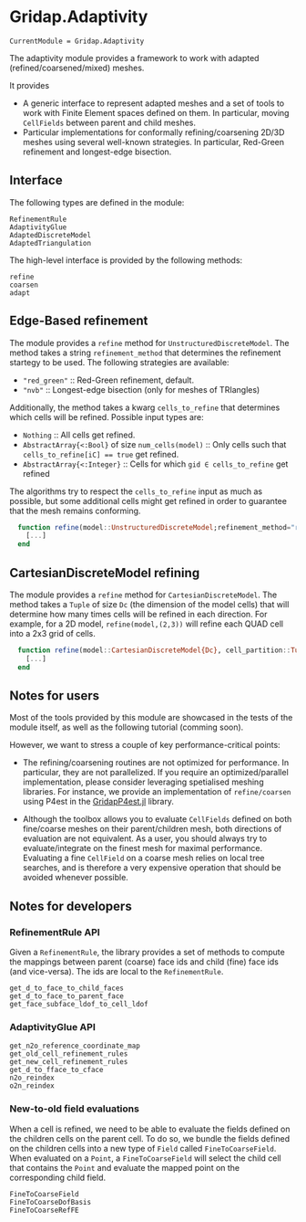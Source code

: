 # Gridap.Adaptivity

```@meta
CurrentModule = Gridap.Adaptivity
```

The adaptivity module provides a framework to work with adapted (refined/coarsened/mixed) meshes.

It provides

- A generic interface to represent adapted meshes and a set of tools to work with Finite Element spaces defined on them. In particular, moving `CellFields` between parent and child meshes.
- Particular implementations for conformally refining/coarsening 2D/3D meshes using several well-known strategies. In particular, Red-Green refinement and longest-edge bisection.

## Interface

The following types are defined in the module:

```@docs
RefinementRule
AdaptivityGlue
AdaptedDiscreteModel
AdaptedTriangulation
```

The high-level interface is provided by the following methods:

```@docs
refine
coarsen
adapt
```

## Edge-Based refinement

The module provides a `refine` method for `UnstructuredDiscreteModel`. The method takes a string `refinement_method`
that determines the refinement startegy to be used. The following strategies are available:

- `"red_green"` :: Red-Green refinement, default.
- `"nvb"` :: Longest-edge bisection (only for meshes of TRIangles)

Additionally, the method takes a kwarg `cells_to_refine` that determines which cells will be refined.
Possible input types are:

- `Nothing` :: All cells get refined.
- `AbstractArray{<:Bool}` of size `num_cells(model)` :: Only cells such that `cells_to_refine[iC] == true` get refined.
- `AbstractArray{<:Integer}` :: Cells for which `gid ∈ cells_to_refine` get refined

The algorithms try to respect the `cells_to_refine` input as much as possible, but some additional cells
might get refined in order to guarantee that the mesh remains conforming.

```julia
  function refine(model::UnstructuredDiscreteModel;refinement_method="red_green",kwargs...)
    [...]
  end
```

## CartesianDiscreteModel refining

The module provides a `refine` method for `CartesianDiscreteModel`. The method takes a `Tuple` of size `Dc`
(the dimension of the model cells) that will determine how many times cells will be refined in
each direction. For example, for a 2D model, `refine(model,(2,3))` will refine each QUAD cell into
a 2x3 grid of cells.

```julia
  function refine(model::CartesianDiscreteModel{Dc}, cell_partition::Tuple) where Dc
    [...]
  end
```

## Notes for users

Most of the tools provided by this module are showcased in the tests of the module itself, as well as the following tutorial (comming soon).

However, we want to stress a couple of key performance-critical points:

- The refining/coarsening routines are not optimized for performance. In particular, they are not parallelized.
  If you require an optimized/parallel implementation, please consider leveraging spetialised meshing libraries. For instance, we provide an implementation of `refine/coarsen` using P4est in the [GridapP4est.jl](https://github.com/gridap/GridapP4est.jl) library.

- Although the toolbox allows you to evaluate `CellFields` defined on both fine/coarse meshes on their parent/children mesh, both directions of evaluation are not equivalent. As a user, you should always try to evaluate/integrate on the finest mesh for maximal performance. Evaluating a fine `CellField` on a coarse mesh relies on local tree searches, and is therefore a very expensive operation that should be avoided whenever possible.

## Notes for developers

### RefinementRule API

Given a `RefinementRule`, the library provides a set of methods to compute the mappings between parent (coarse) face ids and child (fine) face ids (and vice-versa). The ids are local to the `RefinementRule`.

```@docs
get_d_to_face_to_child_faces
get_d_to_face_to_parent_face
get_face_subface_ldof_to_cell_ldof
```

### AdaptivityGlue API

```@docs
get_n2o_reference_coordinate_map
get_old_cell_refinement_rules
get_new_cell_refinement_rules
get_d_to_fface_to_cface
n2o_reindex
o2n_reindex
```

### New-to-old field evaluations

When a cell is refined, we need to be able to evaluate the fields defined on the children cells on the parent cell. To do so, we bundle the fields defined on the children cells into a new type of `Field` called `FineToCoarseField`. When evaluated on a `Point`, a `FineToCoarseField` will select the child cell that contains the `Point` and evaluate the mapped point on the corresponding child field.

```@docs
FineToCoarseField
FineToCoarseDofBasis
FineToCoarseRefFE
```
